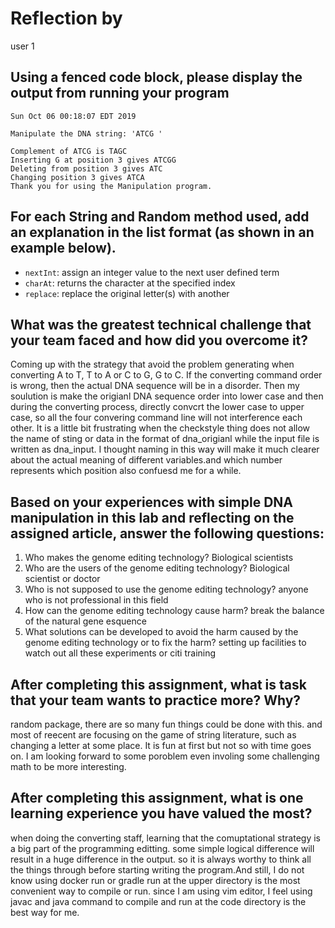 # Reflection by

user 1

## Using a fenced code block, please display the output from running your program
```
Sun Oct 06 00:18:07 EDT 2019

Manipulate the DNA string: 'ATCG '

Complement of ATCG is TAGC
Inserting G at position 3 gives ATCGG
Deleting from position 3 gives ATC
Changing position 3 gives ATCA
Thank you for using the Manipulation program.

```

## For each String and Random method used, add an explanation in the list format (as shown in an example below).

- `nextInt`: assign an integer value to the next user defined term
- `charAt`: returns the character at the specified index
- `replace`: replace the original letter(s) with another


## What was the greatest technical challenge that your team faced and how did you overcome it?
Coming up with the strategy that avoid the problem generating when converting A to T, T to A or C to G, G to C.
If the converting command order is wrong, then the actual DNA sequence will be in a disorder. Then my soulution is
make the origianl DNA sequence order into lower case and then during the converting process, directly convcrt the
lower case to upper case, so all the four convering command line will not interference each other. It is a little
bit frustrating when the checkstyle thing does not allow the name of sting or data in the format of dna_origianl
while the input file is written as dna_input. I thought naming in this way will make it much clearer about the
actual meaning of different variables.and which number represents which position also confuesd me for a while.

## Based on your experiences with simple DNA manipulation in this lab and reflecting on the assigned article, answer the following questions:

1. Who makes the genome editing technology?
   Biological scientists
2. Who are the users of the genome editing technology?
   Biological scientist or doctor
3. Who is not supposed to use the genome editing technology?
   anyone who is not professional in this field
4. How can the genome editing technology cause harm?
   break the balance of the natural gene esquence
5. What solutions can be developed to avoid the harm caused by the genome editing technology or to fix the harm?
   setting up facilities to watch out all these experiments or citi training

## After completing this assignment, what is task that your team wants to practice more? Why?
random package, there are so many fun things could be done with this. and most of reecent are focusing on the game
of string literature, such as changing a letter at some place. It is fun at first but not so with time goes on.
I am looking forward to some poroblem even involing some challenging math to be more interesting.

## After completing this assignment, what is one learning experience you have valued the most?
when doing the converting staff, learning that the comuptational strategy is a big part of the programming
editting. some simple logical difference will result in a huge difference in the output. so it is always
worthy to think all the things through before starting writing the program.And still, I do not know using
docker run or gradle run at the upper directory is the most convenient way to compile or run. since I am
using vim editor, I feel using javac and java command to compile and run at the code directory is the best
way for me.
